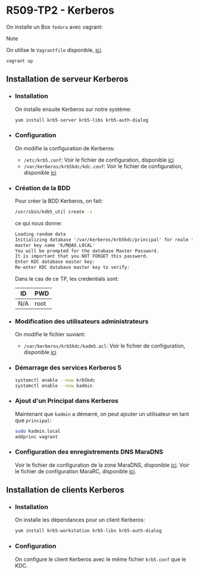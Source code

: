 # R509-TP2 - Kerberos

On installe un Box `fedora` avec vagrant:

> [!NOTE]
> On utilise le `Vagrantfile` disponible, [ici](./src/Vagrantfile).

```
vagrant up
```

## Installation de serveur Kerberos

- ### Installation

    On installe ensuite Kerberos sur notre système:

    ```sh
    yum install krb5-server krb5-libs krb5-auth-dialog
    ```

- ### Configuration

    On modifie la configuration de Kerberos:

    - `/etc/krb5.conf`: Voir le fichier de configuration, disponible [ici](./src/krb5.conf)
    - `/var/kerberos/krb5kdc/kdc.conf`: Voir le fichier de configuration, disponible [ici](./src/kdc.conf)

- ### Création de la BDD

    Pour créer la BDD Kerberos, on fait:

    ```sh
    /usr/sbin/kdb5_util create -s
    ```

    ce qui nous donne:

    ```txt
    Loading random data
    Initializing database '/var/kerberos/krb5kdc/principal' for realm 'AO.LOCAL',
    master key name 'K/M@AO.LOCAL'
    You will be prompted for the database Master Password.
    It is important that you NOT FORGET this password.
    Enter KDC database master key: 
    Re-enter KDC database master key to verify: 
    ```

    Dans le cas de ce TP, les credentials sont:

    | ID  | PWD  |
    |-----|------|
    | N/A | root |

- ### Modification des utilisateurs administrateurs

    On modifie le fichier suviant:

    - `/var/kerberos/krb5kdc/kadm5.acl`: Voir le fichier de configuration, disponible [ici](./src/kadm5.acl)

- ### Démarrage des services Kerberos 5

  ```sh
  systemctl enable --now krb5kdc
  systemctl enable --now kadmin
  ```

- ### Ajout d'un Principal dans Kerberos

    Maintenant que `kadmin` a démarré, on peut ajouter un utilisateur en tant que `principal`:

    ```sh
    sudo kadmin.local
    addprinc vagrant
    ```

- ### Configuration des enregistrements DNS MaraDNS

    Voir le fichier de configuration de la zone MaraDNS, disponible [ici](./src/db.ao.local).
    Voir le fichier de configuration MaraRC, disponible [ici](./src/mararc).

## Installation de clients Kerberos

- ### Installation

    On installe les dépendances pour un client Kerberos:

    ```sh
    yum install krb5-workstation krb5-libs krb5-auth-dialog
    ```

- ### Configuration

    On configure le client Kerberos avec le même fichier `krb5.conf` que le KDC.

